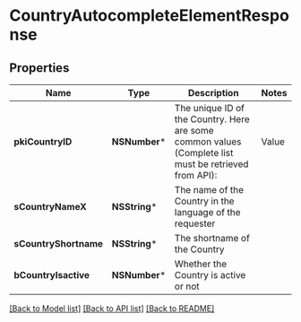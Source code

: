 # CountryAutocompleteElementResponse

## Properties
Name | Type | Description | Notes
------------ | ------------- | ------------- | -------------
**pkiCountryID** | **NSNumber*** | The unique ID of the Country.  Here are some common values (Complete list must be retrieved from API):  |Value|Description| |-|-| |1|Canada| |2|United-States| | 
**sCountryNameX** | **NSString*** | The name of the Country in the language of the requester | 
**sCountryShortname** | **NSString*** | The shortname of the Country | 
**bCountryIsactive** | **NSNumber*** | Whether the Country is active or not | 

[[Back to Model list]](../README.md#documentation-for-models) [[Back to API list]](../README.md#documentation-for-api-endpoints) [[Back to README]](../README.md)


